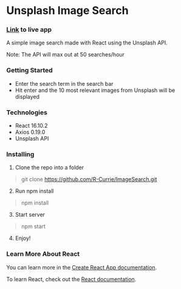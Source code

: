 # Unsplash Image Search

### [Link](https://r-currie-image-search.herokuapp.com/) to live app

A simple image search made with React using the Unsplash API.

Note: The API will max out at 50 searches/hour

### Getting Started
* Enter the search term in the search bar
* Hit enter and the 10 most relevant images from Unsplash will be displayed

### Technologies
* React 16.10.2
* Axios 0.19.0
* Unsplash API

### Installing

1. Clone the repo into a folder
> git clone https://github.com/R-Currie/ImageSearch.git
2. Run npm install
> npm install
3. Start server
> npm start
4. Enjoy!

### Learn More About React

You can learn more in the [Create React App documentation](https://facebook.github.io/create-react-app/docs/getting-started).

To learn React, check out the [React documentation](https://reactjs.org/).
